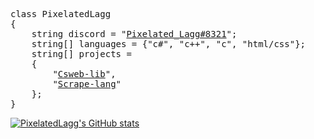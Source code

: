 <pre>
class PixelatedLagg
{
    string discord = "<a href="https://discord.com/users/527190089952919589">Pixelated_Lagg#8321</a>";
    string[] languages = {"c#", "c++", "c", "html/css"};
    string[] projects =
    {
        "<a href="https://github.com/PixelatedLagg/CSWeb-lib">Csweb-lib</a>",
        "<a href="https://github.com/MrEggoXYZ/Scrape">Scrape-lang</a>"
    };
}
</pre>
[![PixelatedLagg's GitHub stats](https://github-readme-stats.vercel.app/api?username=PixelatedLagg&theme=merko)](https://github.com/anuraghazra/github-readme-stats)

